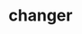 ---
title: 'changer'
order: 4
template: coltrane/group-nav.html
image: images/profiles/changer.jpg
active: ok
publish_date: 2024-07-30 20:20:01

description: Proposes and challenges. The type of therapist who wants to promote change in the client by bringing exercises, homework, and a battery of solutions. They have an answer for everything and a tool for every problem. They are on top of what is happening and will try to help you feel better soon. They tend to be pragmatic, enthusiastic, and encouraging. The Changer position invite us to encurage change in our clients by directly finding solutions, new behaviours, or exercises.

shadow: When we polarise into it we may become controlling, not giving enough space for the other to express their deeper feelings. Controlling the situation and not giving space for the client to express all their angles.

traditions: Cognitive Behavioural, Integrative approaches

authors: Beck, Elis
---